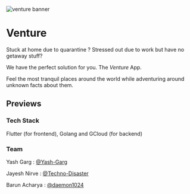 ![venture banner](https://raw.githubusercontent.com/Yash-Garg/Venture/master/assets/venture%20banner.jpg?token=ALHMT3Y7G52XG52J5GIA4MS7BLXZ6)

# Venture

Stuck at home due to quarantine ? Stressed out due to work but have no getaway stuff? 

We have the perfect solution for you. The *Venture* App.

Feel the most tranquil places around the world while adventuring around unknown facts about them.

## Previews

### Tech Stack

Flutter (for frontend), Golang and GCloud (for backend)

### Team

Yash Garg : [@Yash-Garg](https://github.com/Yash-Garg)

Jayesh Nirve : [@Techno-Disaster](https://github.com/Techno-Disaster)

Barun Acharya : [@daemon1024](https://github.com/daemon1024)
